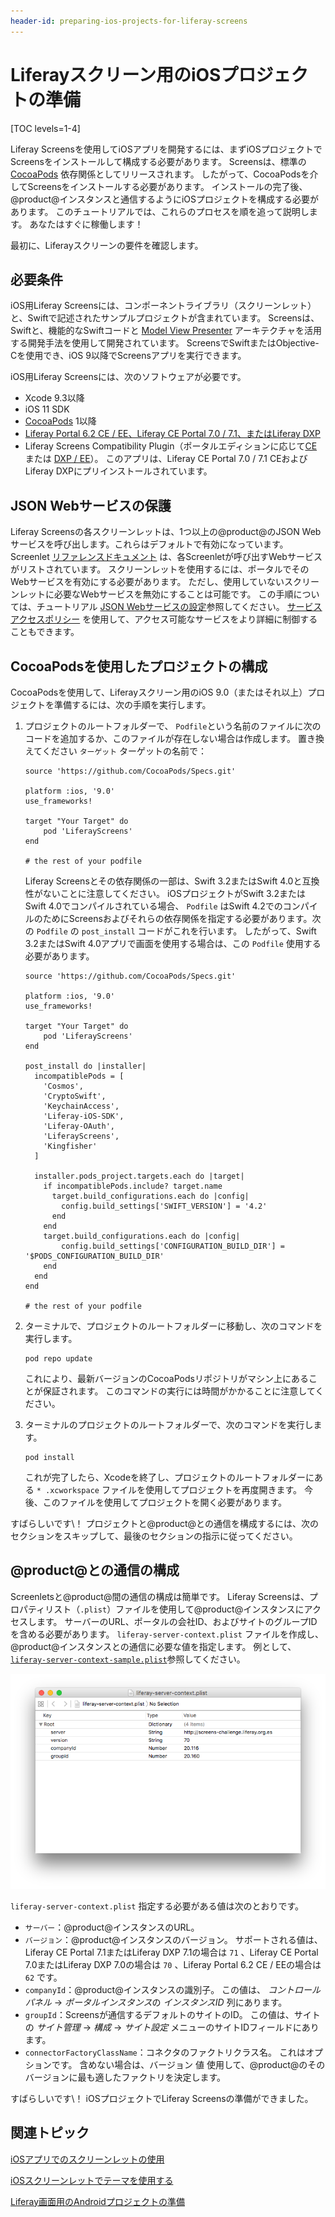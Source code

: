```yaml
---
header-id: preparing-ios-projects-for-liferay-screens
---
```


# Liferayスクリーン用のiOSプロジェクトの準備

[TOC levels=1-4]

Liferay Screensを使用してiOSアプリを開発するには、まずiOSプロジェクトでScreensをインストールして構成する必要があります。 Screensは、標準の [CocoaPods](https://cocoapods.org) 依存関係としてリリースされます。 したがって、CocoaPodsを介してScreensをインストールする必要があります。 インストールの完了後、@product@インスタンスと通信するようにiOSプロジェクトを構成する必要があります。 このチュートリアルでは、これらのプロセスを順を追って説明します。 あなたはすぐに稼働します！

最初に、Liferayスクリーンの要件を確認します。

## 必要条件

iOS用Liferay Screensには、コンポーネントライブラリ（スクリーンレット）と、Swiftで記述されたサンプルプロジェクトが含まれています。 Screensは、Swiftと、機能的なSwiftコードと [Model View Presenter](http://en.wikipedia.org/wiki/Model%E2%80%93view%E2%80%93presenter) アーキテクチャを活用する開発手法を使用して開発されています。 ScreensでSwiftまたはObjective-Cを使用でき、iOS 9以降でScreensアプリを実行できます。

iOS用Liferay Screensには、次のソフトウェアが必要です。

  - Xcode 9.3以降
  - iOS 11 SDK
  - [CocoaPods](http://cocoapods.org) 1以降
  - [Liferay Portal 6.2 CE / EE、Liferay CE Portal 7.0 / 7.1、またはLiferay DXP](http://www.liferay.com/downloads/liferay-portal/available-releases)
  - Liferay Screens Compatibility Plugin（ポータルエディションに応じて[CE](http://www.liferay.com/marketplace/-/mp/application/54365664) または [DXP / EE](http://www.liferay.com/marketplace/-/mp/application/54369726)）。 このアプリは、Liferay CE Portal 7.0 / 7.1 CEおよびLiferay DXPにプリインストールされています。

## JSON Webサービスの保護

Liferay Screensの各スクリーンレットは、1つ以上の@product@のJSON Webサービスを呼び出します。これらはデフォルトで有効になっています。 Screenlet [リファレンスドキュメント](/docs/7-1/reference/-/knowledge_base/r/screenlets-in-liferay-screens-for-ios) は、各Screenletが呼び出すWebサービスがリストされています。 スクリーンレットを使用するには、ポータルでそのWebサービスを有効にする必要があります。 ただし、使用していないスクリーンレットに必要なWebサービスを無効にすることは可能です。 この手順については、チュートリアル [JSON Webサービスの設定](/docs/7-1/tutorials/-/knowledge_base/t/configuring-json-web-services)参照してください。 [サービスアクセスポリシー](/docs/7-1/tutorials/-/knowledge_base/t/service-access-policies) を使用して、アクセス可能なサービスをより詳細に制御することもできます。

## CocoaPodsを使用したプロジェクトの構成

CocoaPodsを使用して、Liferayスクリーン用のiOS 9.0（またはそれ以上）プロジェクトを準備するには、次の手順を実行します。

1.  プロジェクトのルートフォルダーで、 `Podfile`という名前のファイルに次のコードを追加するか、このファイルが存在しない場合は作成します。 置き換えてください `ターゲット` ターゲットの名前で：
   
        source 'https://github.com/CocoaPods/Specs.git'
       
        platform :ios, '9.0'
        use_frameworks!
       
        target "Your Target" do
            pod 'LiferayScreens'
        end
       
        # the rest of your podfile

    Liferay Screensとその依存関係の一部は、Swift 3.2またはSwift 4.0と互換性がないことに注意してください。 iOSプロジェクトがSwift 3.2またはSwift 4.0でコンパイルされている場合、 `Podfile` はSwift 4.2でのコンパイルのためにScreensおよびそれらの依存関係を指定する必要があります。次の `Podfile` の `post_install` コードがこれを行います。 したがって、Swift 3.2またはSwift 4.0アプリで画面を使用する場合は、この `Podfile` 使用する必要があります。

    ``` 
    source 'https://github.com/CocoaPods/Specs.git'

    platform :ios, '9.0'
    use_frameworks!

    target "Your Target" do
        pod 'LiferayScreens'
    end

    post_install do |installer|
      incompatiblePods = [
        'Cosmos',
        'CryptoSwift',
        'KeychainAccess',
        'Liferay-iOS-SDK',
        'Liferay-OAuth',
        'LiferayScreens',
        'Kingfisher'
      ]

      installer.pods_project.targets.each do |target|
        if incompatiblePods.include? target.name
          target.build_configurations.each do |config|
            config.build_settings['SWIFT_VERSION'] = '4.2'
          end
        end
        target.build_configurations.each do |config|
            config.build_settings['CONFIGURATION_BUILD_DIR'] = '$PODS_CONFIGURATION_BUILD_DIR'
        end
      end
    end

    # the rest of your podfile 
    ```

2.  ターミナルで、プロジェクトのルートフォルダーに移動し、次のコマンドを実行します。
   
        pod repo update

    これにより、最新バージョンのCocoaPodsリポジトリがマシン上にあることが保証されます。 このコマンドの実行には時間がかかることに注意してください。

3.  ターミナルのプロジェクトのルートフォルダーで、次のコマンドを実行します。
   
        pod install

    これが完了したら、Xcodeを終了し、プロジェクトのルートフォルダーにある `* .xcworkspace` ファイルを使用してプロジェクトを再度開きます。 今後、このファイルを使用してプロジェクトを開く必要があります。

すばらしいです\！ プロジェクトと@product@との通信を構成するには、次のセクションをスキップして、最後のセクションの指示に従ってください。

## @product@との通信の構成

Screenletsと@product@間の通信の構成は簡単です。 Liferay Screensは、プロパティリスト（`.plist`）ファイルを使用して@product@インスタンスにアクセスします。 サーバーのURL、ポータルの会社ID、およびサイトのグループIDを含める必要があります。 `liferay-server-context.plist` ファイルを作成し、@product@インスタンスとの通信に必要な値を指定します。 例として、 [`liferay-server-context-sample.plist`](https://github.com/liferay/liferay-screens/blob/master/ios/Framework/Core/Resources/liferay-server-context-sample.plist)参照してください。

![図1： <code>liferay-context.plist</code>と呼ばれるプロパティリストファイルです。](../../../images/screens-ios-liferay-context.png)

`liferay-server-context.plist` 指定する必要がある値は次のとおりです。

  - `サーバー`：@product@インスタンスのURL。
  - `バージョン`：@product@インスタンスのバージョン。 サポートされる値は、Liferay CE Portal 7.1またはLiferay DXP 7.1の場合は `71` 、Liferay CE Portal 7.0またはLiferay DXP 7.0の場合は `70` 、Liferay Portal 6.2 CE / EEの場合は `62` です。
  - `companyId`：@product@インスタンスの識別子。 この値は、 *コントロールパネル* → *ポータルインスタンス*の *インスタンスID* 列にあります。
  - `groupId`：Screensが通信するデフォルトのサイトのID。 この値は、サイトの *サイト管理* → *構成* → *サイト設定* メニューのサイトIDフィールドにあります。
  - `connectorFactoryClassName`：コネクタのファクトリクラス名。 これはオプションです。 含めない場合は、バージョン</code> 値 使用して、@product@のそのバージョンに最も適したファクトリを決定します。</li>
</ul>

<p spaces-before="0">すばらしいです\！ iOSプロジェクトでLiferay Screensの準備ができました。</p>

<h2 spaces-before="0">関連トピック</h2>

<p spaces-before="0"><a href="/docs/7-1/tutorials/-/knowledge_base/t/using-screenlets-in-ios-apps">iOSアプリでのスクリーンレットの使用</a></p>

<p spaces-before="0"><a href="/docs/7-1/tutorials/-/knowledge_base/t/using-themes-in-ios-screenlets">iOSスクリーンレットでテーマを使用する</a></p>

<p spaces-before="0"><a href="/docs/7-1/tutorials/-/knowledge_base/t/preparing-android-projects-for-liferay-screens">Liferay画面用のAndroidプロジェクトの準備</a></p>
